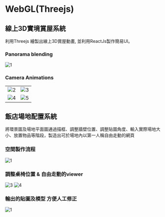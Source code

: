 # WebGL(Threejs)

## 線上3D實境賞屋系統 

利用Threejs 繪製出線上3D賞屋動畫, 並利用ReactJs製作簡易UI。

### Panorama blending

![1](./images/anim-fp2fp.gif)

### Camera Animations

|||
| ----------------- | -------------- |
| ![2](./images/anim-fp2orth.gif) | ![3](./images/anim-top2fp.gif) | 
| ![4](./images/anim-top2orth.gif) | ![5](./images/anim-orth2fp.gif) |

## 飯店場地配置系統

將環景圖及場地平面圖通過描框、調整牆壁位置、調整貼圖角度、輸入實際場地大小、放置物品等階段，製造出可於場地內以第一人稱自由走動的網頁

### 空間製作流程
 
![1](./images/hotel360_sa.jpg)

### 調整桌椅位置 & 自由走動的viewer

![3](./images/hotel360_editor.png) 
![4](./images/hotel360_viewer.png)

### 輸出的貼圖及模型 方便人工修正

![1](./images/hotel360_obj.png)
